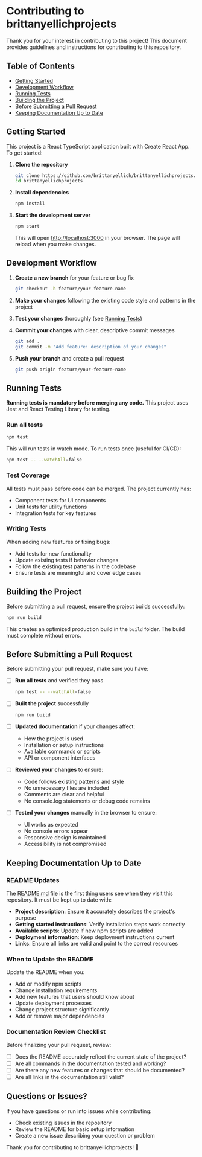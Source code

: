 # Contributing to brittanyellichprojects

Thank you for your interest in contributing to this project! This document provides guidelines and instructions for contributing to this repository.

## Table of Contents

- [Getting Started](#getting-started)
- [Development Workflow](#development-workflow)
- [Running Tests](#running-tests)
- [Building the Project](#building-the-project)
- [Before Submitting a Pull Request](#before-submitting-a-pull-request)
- [Keeping Documentation Up to Date](#keeping-documentation-up-to-date)

## Getting Started

This project is a React TypeScript application built with Create React App. To get started:

1. **Clone the repository**
   ```bash
   git clone https://github.com/brittanyellich/brittanyellichprojects.git
   cd brittanyellichprojects
   ```

2. **Install dependencies**
   ```bash
   npm install
   ```

3. **Start the development server**
   ```bash
   npm start
   ```
   
   This will open [http://localhost:3000](http://localhost:3000) in your browser. The page will reload when you make changes.

## Development Workflow

1. **Create a new branch** for your feature or bug fix
   ```bash
   git checkout -b feature/your-feature-name
   ```

2. **Make your changes** following the existing code style and patterns in the project

3. **Test your changes** thoroughly (see [Running Tests](#running-tests))

4. **Commit your changes** with clear, descriptive commit messages
   ```bash
   git add .
   git commit -m "Add feature: description of your changes"
   ```

5. **Push your branch** and create a pull request
   ```bash
   git push origin feature/your-feature-name
   ```

## Running Tests

**Running tests is mandatory before merging any code.** This project uses Jest and React Testing Library for testing.

### Run all tests
```bash
npm test
```

This will run tests in watch mode. To run tests once (useful for CI/CD):

```bash
npm test -- --watchAll=false
```

### Test Coverage
All tests must pass before code can be merged. The project currently has:
- Component tests for UI components
- Unit tests for utility functions
- Integration tests for key features

### Writing Tests
When adding new features or fixing bugs:
- Add tests for new functionality
- Update existing tests if behavior changes
- Follow the existing test patterns in the codebase
- Ensure tests are meaningful and cover edge cases

## Building the Project

Before submitting a pull request, ensure the project builds successfully:

```bash
npm run build
```

This creates an optimized production build in the `build` folder. The build must complete without errors.

## Before Submitting a Pull Request

Before submitting your pull request, make sure you have:

- [ ] **Run all tests** and verified they pass
  ```bash
  npm test -- --watchAll=false
  ```

- [ ] **Built the project** successfully
  ```bash
  npm run build
  ```

- [ ] **Updated documentation** if your changes affect:
  - How the project is used
  - Installation or setup instructions
  - Available commands or scripts
  - API or component interfaces

- [ ] **Reviewed your changes** to ensure:
  - Code follows existing patterns and style
  - No unnecessary files are included
  - Comments are clear and helpful
  - No console.log statements or debug code remains

- [ ] **Tested your changes** manually in the browser to ensure:
  - UI works as expected
  - No console errors appear
  - Responsive design is maintained
  - Accessibility is not compromised

## Keeping Documentation Up to Date

### README Updates

The [README.md](README.md) file is the first thing users see when they visit this repository. It must be kept up to date with:

- **Project description**: Ensure it accurately describes the project's purpose
- **Getting started instructions**: Verify installation steps work correctly
- **Available scripts**: Update if new npm scripts are added
- **Deployment information**: Keep deployment instructions current
- **Links**: Ensure all links are valid and point to the correct resources

### When to Update the README

Update the README when you:
- Add or modify npm scripts
- Change installation requirements
- Add new features that users should know about
- Update deployment processes
- Change project structure significantly
- Add or remove major dependencies

### Documentation Review Checklist

Before finalizing your pull request, review:
- [ ] Does the README accurately reflect the current state of the project?
- [ ] Are all commands in the documentation tested and working?
- [ ] Are there any new features or changes that should be documented?
- [ ] Are all links in the documentation still valid?

## Questions or Issues?

If you have questions or run into issues while contributing:
- Check existing issues in the repository
- Review the README for basic setup information
- Create a new issue describing your question or problem

Thank you for contributing to brittanyellichprojects! 🎉
